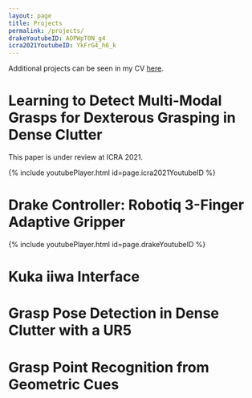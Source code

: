 ```yaml
---
layout: page
title: Projects
permalink: /projects/
drakeYoutubeID: AOPWpT0N_g4
icra2021YoutubeID: YkFrG4_h6_k
---
```


Additional projects can be seen in my CV <a href="{% link /assets/files/corsaro_cv.pdf %}"> here</a>.

# Learning to Detect Multi-Modal Grasps for Dexterous Grasping in Dense Clutter

This paper is under review at ICRA 2021.

{% include youtubePlayer.html id=page.icra2021YoutubeID %}

# Drake Controller: Robotiq 3-Finger Adaptive Gripper

{% include youtubePlayer.html id=page.drakeYoutubeID %}

# Kuka iiwa Interface

# Grasp Pose Detection in Dense Clutter with a UR5

# Grasp Point Recognition from Geometric Cues
